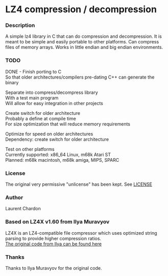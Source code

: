 # LZ4 compression / decompression

### Description
A simple lz4 library in C that can do compression and decompression. It is meant to be simple and easily portable to other platforms. Can compress files of memory arrays. Works in little endian and big endian environments.

### TODO
DONE - Finish porting to C  
    So that older architectures/compilers pre-dating C++ can generate the binary  
  
Separate into compress/decompress library  
    With a test main program  
    Will allow for easy integration in other projects  
  
Create switch for older architecture  
    Probably a define at compile time  
    For size optimization that will reduce memory requirements  
  
Optimize for speed on older architectures  
    Dependency: create switch for older architecture  
  
Test on other platforms  
    Currently supported: x86_64 Linux, m68k Atari ST  
    Planned: m68k macintosh, m68k amiga, MIPS, SPARC  
  
### License
The original very permissive "unlicense" has been kept. See [LICENSE](LICENSE)

### Author
Laurent Chardon

### Based on LZ4X v1.60 from Ilya Muravyov
LZ4X is an LZ4-compatible file compressor which uses optimized string parsing to provide higher compression ratios.  
[The original code from Ilya can be found here](https://github.com/encode84/lz4x)

### Thanks
Thanks to Ilya Muravyov for the original code.
